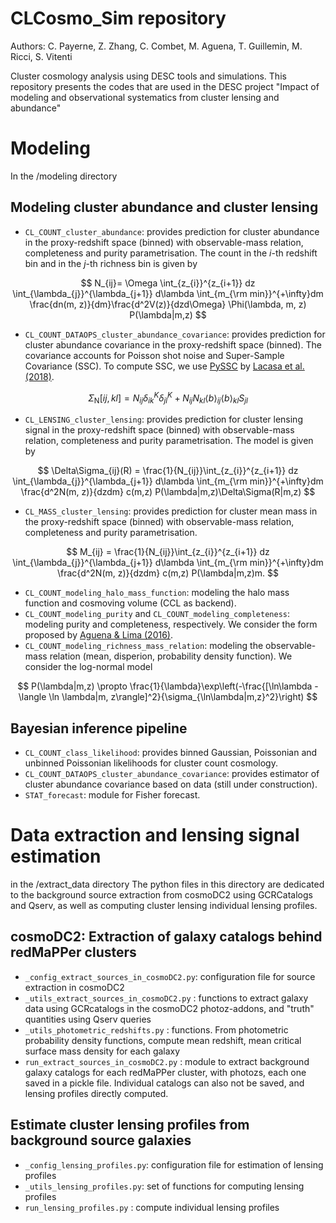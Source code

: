 # CLCosmo_Sim repository

Authors: C. Payerne, Z. Zhang, C. Combet, M. Aguena, T. Guillemin, M. Ricci, S. Vitenti

Cluster cosmology analysis using DESC tools and simulations. This repository presents the codes that are used in the DESC project "Impact of modeling and observational systematics from cluster lensing and abundance"

# Modeling
In the /modeling directory
## Modeling cluster abundance and cluster lensing
- `CL_COUNT_cluster_abundance`: provides prediction for cluster abundance in the proxy-redshift space (binned) with observable-mass relation, completeness and purity parametrisation. The count in the $i$-th redshift bin and in the $j$-th richness bin is given by

$$
N_{ij}=  \Omega \int_{z_{i}}^{z_{i+1}} dz \int_{\lambda_{j}}^{\lambda_{j+1}} d\lambda \int_{m_{\rm min}}^{+\infty}dm \frac{dn(m, z)}{dm}\frac{d^2V(z)}{dzd\Omega} \Phi(\lambda, m, z) P(\lambda|m,z)
$$

- `CL_COUNT_DATAOPS_cluster_abundance_covariance`: provides prediction for cluster abundance covariance in the proxy-redshift space (binned). The covariance accounts for Poisson shot noise and Super-Sample Covariance (SSC). To compute SSC, we use [PySSC](https://pyssc.readthedocs.io/en/latest/) by [Lacasa et al. (2018)](https://www.aanda.org/articles/aa/full_html/2018/03/aa30281-16/aa30281-16.html).

$$
\Sigma_{\mathrm{N}}[ij,kl] = N_{ij}\delta^K_{ik}\delta^K_{jl}+ N_{ij}N_{kl}\langle b\rangle_{ij}\langle b\rangle_{kl} S_{jl}
$$

- `CL_LENSING_cluster_lensing`: provides prediction for cluster lensing signal in the proxy-redshift space (binned) with observable-mass relation, completeness and purity parametrisation. The model is given by

$$
\Delta\Sigma_{ij}(R) = \frac{1}{N_{ij}}\int_{z_{i}}^{z_{i+1}} dz \int_{\lambda_{j}}^{\lambda_{j+1}} d\lambda \int_{m_{\rm min}}^{+\infty}dm \frac{d^2N(m, z)}{dzdm} c(m,z) P(\lambda|m,z)\Delta\Sigma(R|m,z)
$$

- `CL_MASS_cluster_lensing`: provides prediction for cluster mean mass in the proxy-redshift space (binned) with observable-mass relation, completeness and purity parametrisation.

$$
M_{ij} = \frac{1}{N_{ij}}\int_{z_{i}}^{z_{i+1}} dz \int_{\lambda_{j}}^{\lambda_{j+1}} d\lambda \int_{m_{\rm min}}^{+\infty}dm \frac{d^2N(m, z)}{dzdm} c(m,z) P(\lambda|m,z)m.
$$

- `CL_COUNT_modeling_halo_mass_function`: modeling the halo mass function and cosmoving volume (CCL as backend).
- `CL_COUNT_modeling_purity` and `CL_COUNT_modeling_completeness`: modeling purity and completeness, respectively. We consider the form proposed by [Aguena & Lima (2016)](https://arxiv.org/abs/1611.05468).
- `CL_COUNT_modeling_richness_mass_relation`: modeling the observable-mass relation (mean, disperion, probability density function). We consider the log-normal model

$$
P(\lambda|m,z) \propto \frac{1}{\lambda}\exp\left(-\frac{[\ln\lambda - \langle \ln \lambda|m, z\rangle]^2}{\sigma_{\ln\lambda|m,z}^2}\right)
$$

## Bayesian inference pipeline
- `CL_COUNT_class_likelihood`: provides binned Gaussian, Poissonian and unbinned Poissonian likelihoods for cluster count cosmology.
- `CL_COUNT_DATAOPS_cluster_abundance_covariance`: provides estimator of cluster abundance covariance based on data (still under construction).
- `STAT_forecast`: module for Fisher forecast.

# Data extraction and lensing signal estimation
in the /extract_data directory
The python files in this directory are dedicated to the background source extraction from cosmoDC2 using GCRCatalogs and Qserv, as well as computing cluster lensing individual lensing profiles. 
## cosmoDC2: Extraction of galaxy catalogs behind redMaPPer clusters
- `_config_extract_sources_in_cosmoDC2.py`: configuration file for source extraction in cosmoDC2
- `_utils_extract_sources_in_cosmoDC2.py` : functions to extract galaxy data using GCRcatalogs in the cosmoDC2 photoz-addons, and "truth" quantities using Qserv queries
- `_utils_photometric_redshifts.py` : functions. From photometric probability density functions, compute mean redshift, mean critical surface mass density for each galaxy
- `run_extract_sources_in_cosmoDC2.py` : module to extract background galaxy catalogs for each redMaPPer cluster, with photozs, each one saved in a pickle file. Individual catalogs can also not be saved, and lensing profiles directly computed. 
## Estimate cluster lensing profiles from background source galaxies
- `_config_lensing_profiles.py`: configuration file for estimation of lensing profiles
- `_utils_lensing_profiles.py`: set of functions for computing lensing profiles
- `run_lensing_profiles.py` : compute individual lensing profiles 

